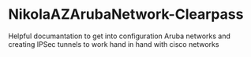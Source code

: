 # NikolaAZArubaNetwork-Clearpass

Helpful documantation to get into configuration Aruba networks and creating IPSec tunnels
to work hand in hand with cisco networks
